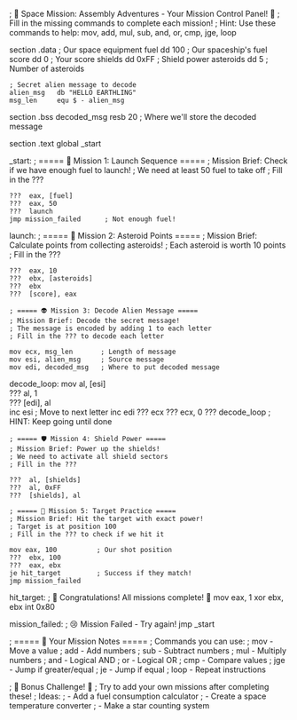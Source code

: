 ; 🚀 Space Mission: Assembly Adventures - Your Mission Control Panel! 🌟
; Fill in the missing commands to complete each mission!
; Hint: Use these commands to help: mov, add, mul, sub, and, or, cmp, jge, loop

section .data
    ; Our space equipment
    fuel        dd 100        ; Our spaceship's fuel
    score       dd 0          ; Your score
    shields     dd 0xFF       ; Shield power
    asteroids   dd 5          ; Number of asteroids
    
    ; Secret alien message to decode
    alien_msg   db "HELLO EARTHLING"
    msg_len     equ $ - alien_msg

section .bss
    decoded_msg resb 20       ; Where we'll store the decoded message

section .text
global _start

_start:
    ; ===== 🚀 Mission 1: Launch Sequence =====
    ; Mission Brief: Check if we have enough fuel to launch!
    ; We need at least 50 fuel to take off
    ; Fill in the ???
    
    ???  eax, [fuel]        
    ???  eax, 50         
    ???  launch             
    jmp mission_failed      ; Not enough fuel!

launch:
    ; ===== 🌠 Mission 2: Asteroid Points =====
    ; Mission Brief: Calculate points from collecting asteroids!
    ; Each asteroid is worth 10 points
    ; Fill in the ???
    
    ???  eax, 10           
    ???  ebx, [asteroids]  
    ???  ebx               
    ???  [score], eax      

    ; ===== 👽 Mission 3: Decode Alien Message =====
    ; Mission Brief: Decode the secret message!
    ; The message is encoded by adding 1 to each letter
    ; Fill in the ??? to decode each letter
    
    mov ecx, msg_len       ; Length of message
    mov esi, alien_msg     ; Source message
    mov edi, decoded_msg   ; Where to put decoded message

decode_loop:
    mov al, [esi]          
    ???  al, 1             
    ???  [edi], al         
    inc esi                ; Move to next letter
    inc edi
    ??? ecx
    ??? ecx, 0
    ???  decode_loop       ; HINT: Keep going until done

    ; ===== 🛡️ Mission 4: Shield Power =====
    ; Mission Brief: Power up the shields!
    ; We need to activate all shield sectors
    ; Fill in the ???
    
    ???  al, [shields]   
    ???  al, 0xFF         
    ???  [shields], al   

    ; ===== 🎯 Mission 5: Target Practice =====
    ; Mission Brief: Hit the target with exact power!
    ; Target is at position 100
    ; Fill in the ??? to check if we hit it
    
    mov eax, 100          ; Our shot position
    ???  ebx, 100        
    ???  eax, ebx         
    je hit_target         ; Success if they match!
    jmp mission_failed

hit_target:
    ; 🎉 Congratulations! All missions complete! 🎉
    mov eax, 1
    xor ebx, ebx
    int 0x80

mission_failed:
    ; 😢 Mission Failed - Try again!
    jmp _start

; ===== 📝 Your Mission Notes =====
; Commands you can use:
; mov  - Move a value
; add  - Add numbers
; sub  - Subtract numbers
; mul  - Multiply numbers
; and  - Logical AND
; or   - Logical OR
; cmp  - Compare values
; jge  - Jump if greater/equal
; je   - Jump if equal
; loop - Repeat instructions

; 🌟 Bonus Challenge! 🌟
; Try to add your own missions after completing these!
; Ideas:
; - Add a fuel consumption calculator
; - Create a space temperature converter
; - Make a star counting system